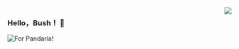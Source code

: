 <img align="right" src="https://github-readme-stats.vercel.app/api?username=HelloBush&show_icons=true&icon_color=CE1D2D&text_color=718096&bg_color=ffffff&hide_title=true" />

### Hello，Bush！ 👋

![For Pandaria!](https://user-images.githubusercontent.com/66152079/111751024-ef0a4400-88ce-11eb-96a7-4e8190f0f9c3.jpg)


